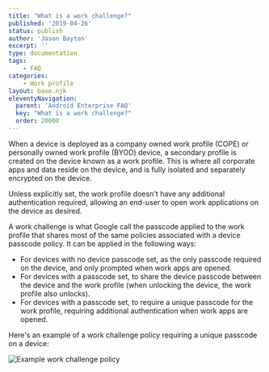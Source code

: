 ```yaml
---
title: "What is a work challenge?"
published: '2019-04-26'
status: publish
author: 'Jason Bayton'
excerpt: ''
type: documentation
tags: 
    - FAQ
categories:
    - Work profile
layout: base.njk
eleventyNavigation:
  parent: 'Android Enterprise FAQ'
  key: "What is a work challenge?"
  order: 20000
--- 
```

When a device is deployed as a company owned work profile (COPE) or personally owned work profile (BYOD) device, a secondary profile is created on the device known as a work profile. This is where all corporate apps and data reside on the device, and is fully isolated and separately encrypted on the device. 

Unless explicitly set, the work profile doesn't have any additional authentication required, allowing an end-user to open work applications on the device as desired.

A work challenge is what Google call the passcode applied to the work profile that shares most of the same policies associated with a device passcode policy. It can be applied in the following ways:
- For devices with no device passcode set, as the only passcode required on the device, and only prompted when work apps are opened.
- For devices with a passcode set, to share the device passcode between the device and the work profile (when unlocking the device, the work profile also unlocks).
- For devices with a passcode set, to require a unique passcode for the work profile, requiring additional authentication when work apps are opened.

Here's an example of a work challenge policy requiring a unique passcode on a device:

![Example work challenge policy](/image/Screenshot_2023-05-14_09.12.32.png)
